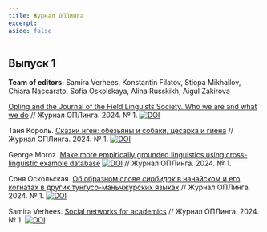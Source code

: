 ```yaml
---
title: Журнал ОПЛинга
excerpt: 
aside: false
---
```


## Выпуск 1

**Team of editors:** Samira Verhees, Konstantin Filatov, Stiopa Mikhailov, Chiara Naccarato, Sofia Oskolskaya, Alina Russkikh, Aigul Zakirova

[Opling and the Journal of the Field Linguists Society. Who we are and what we do](/01-preface.html/) // Журнал ОПЛинга. 2024. № 1.
[![DOI](https://zenodo.org/badge/DOI/10.5281/zenodo.10610503.svg)](https://doi.org/10.5281/zenodo.10610503)

Таня Король. [Сказки нген: обезьяны и собаки, цесарка и гиена](/01-korol.html/) // Журнал ОПЛинга. 2024. № 1.
[![DOI](https://zenodo.org/badge/DOI/10.5281/zenodo.10611084.svg)](https://doi.org/10.5281/zenodo.10611084)

George Moroz. [Make more empirically grounded linguistics using cross-linguistic example database](/01-moroz.html/)
[![DOI](https://zenodo.org/badge/DOI/10.5281/zenodo.10611211.svg)](https://doi.org/10.5281/zenodo.10611211) // Журнал ОПЛинга. 2024. № 1.

Соня Оскольская. [Об образном слове <i>сирбидок</i> в нанайском и его когнатах в других тунгусо-маньчжурских языках](/01-oskolskaya.html/) // Журнал ОПЛинга. 2024. № 1.
[![DOI](https://zenodo.org/badge/DOI/10.5281/zenodo.10610451.svg)](https://doi.org/10.5281/zenodo.10610451)

Samira Verhees. [Social networks for academics](/01-verhees.html/) // Журнал ОПЛинга. 2024. № 1.
[![DOI](https://zenodo.org/badge/DOI/10.5281/zenodo.10611237.svg)](https://doi.org/10.5281/zenodo.10611237)
